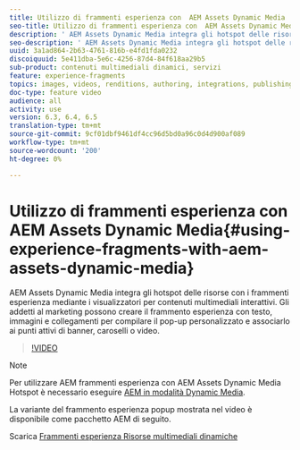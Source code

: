 ```yaml
---
title: Utilizzo di frammenti esperienza con  AEM Assets Dynamic Media
seo-title: Utilizzo di frammenti esperienza con  AEM Assets Dynamic Media
description: ' AEM Assets Dynamic Media integra gli hotspot delle risorse con i frammenti esperienza mediante i visualizzatori per contenuti multimediali interattivi. Gli addetti al marketing possono creare il frammento esperienza con testo, immagini e collegamenti per compilare il pop-up personalizzato e associarlo ai punti attivi di banner, caroselli o video. '
seo-description: ' AEM Assets Dynamic Media integra gli hotspot delle risorse con i frammenti esperienza mediante i visualizzatori per contenuti multimediali interattivi. Gli addetti al marketing possono creare il frammento esperienza con testo, immagini e collegamenti per compilare il pop-up personalizzato e associarlo ai punti attivi di banner, caroselli o video. '
uuid: 3a1ad864-2b63-4761-816b-e4fd1fda0232
discoiquuid: 5e411dba-5e6c-4256-87d4-84f618aa29b5
sub-product: contenuti multimediali dinamici, servizi
feature: experience-fragments
topics: images, videos, renditions, authoring, integrations, publishing, metadata, sharing, publishing
doc-type: feature video
audience: all
activity: use
version: 6.3, 6.4, 6.5
translation-type: tm+mt
source-git-commit: 9cf01dbf9461df4cc96d5bd0a96c0d4d900af089
workflow-type: tm+mt
source-wordcount: '200'
ht-degree: 0%

---
```



# Utilizzo di frammenti esperienza con  AEM Assets Dynamic Media{#using-experience-fragments-with-aem-assets-dynamic-media}

 AEM Assets Dynamic Media integra gli hotspot delle risorse con i frammenti esperienza mediante i visualizzatori per contenuti multimediali interattivi. Gli addetti al marketing possono creare il frammento esperienza con testo, immagini e collegamenti per compilare il pop-up personalizzato e associarlo ai punti attivi di banner, caroselli o video.

>[!VIDEO](https://video.tv.adobe.com/v/22115/?quality=9&learn=on)

>[!NOTE]
>
>Per utilizzare AEM frammenti esperienza con  AEM Assets Dynamic Media Hotspot è necessario eseguire [AEM in modalità Dynamic Media](https://docs.adobe.com/docs/en/aem/6-3/administer/content/dynamic-media/config-dynamic.html).

La variante del frammento esperienza popup mostrata nel video è disponibile come pacchetto AEM di seguito.

Scarica [Frammenti esperienza Risorse multimediali dinamiche](assets/experience-fragmentsdynamic-mediaassets-100.zip)
